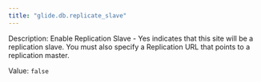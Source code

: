 ```yaml
---
title: "glide.db.replicate_slave"
---
```


Description: Enable Replication Slave - Yes indicates that this site will be a replication slave.  You must also specify a Replication URL that points to a replication master.

Value: `false`